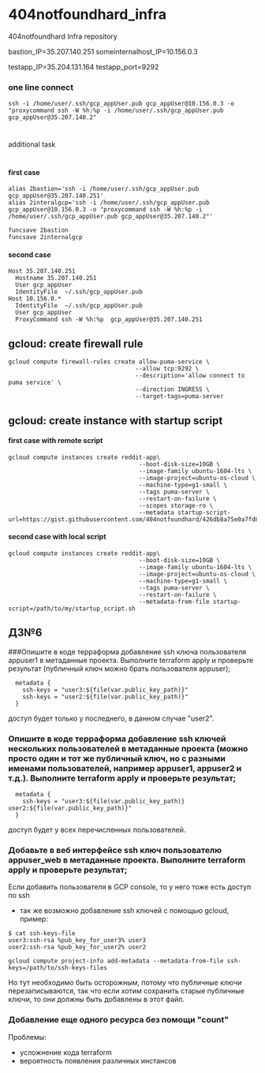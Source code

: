 # 404notfoundhard_infra
404notfoundhard Infra repository

bastion_IP=35.207.140.251
someinternalhost_IP=10.156.0.3

testapp_IP=35.204.131.164
testapp_port=9292
### one line connect
```
ssh -i /home/user/.ssh/gcp_appUser.pub gcp_appUser@10.156.0.3 -o "proxycommand ssh -W %h:%p -i /home/user/.ssh/gcp_appUser.pub gcp_appUser@35.207.140.2"
```
#
additional task
#

#### first case
```
alias 2bastion='ssh -i /home/user/.ssh/gcp_appUser.pub gcp_appUser@35.207.140.251'
alias 2interalgcp='ssh -i /home/user/.ssh/gcp_appUser.pub gcp_appUser@10.156.0.3 -o "proxycommand ssh -W %h:%p -i /home/user/.ssh/gcp_appUser.pub gcp_appUser@35.207.140.2"'

funcsave 2bastion
funcsave 2internalgcp
```
#### second case
```
Host 35.207.140.251
  Hostname 35.207.140.251
  User gcp_appUser
  IdentityFile  ~/.ssh/gcp_appUser.pub
Host 10.156.0.*
  IdentityFile  ~/.ssh/gcp_appUser.pub
  User gcp_appUser
  ProxyCommand ssh -W %h:%p  gcp_appUser@35.207.140.251
```

## gcloud: create firewall rule
```
gcloud compute firewall-rules create allow-puma-service \
                                    --allow tcp:9292 \
                                    --description='allow connect to puma service' \
                                    --direction INGRESS \
                                    --target-tags=puma-server
```
## gcloud: create instance with startup script
#### first case with remote script
```
gcloud compute instances create reddit-app\
                                     --boot-disk-size=10GB \
                                     --image-family ubuntu-1604-lts \
                                     --image-project=ubuntu-os-cloud \
                                     --machine-type=g1-small \
                                     --tags puma-server \
                                     --restart-on-failure \
                                     --scopes storage-ro \
                                     --metadata startup-script-url=https://gist.githubusercontent.com/404notfoundhard/426db8a75e0a7fd8f4b37d1a8d57291a/raw/478068f6dbd73c3d04acbb248fe21e948d2ee1ef/startup_script.sh
```
#### second case with local script
```
gcloud compute instances create reddit-app\
                                     --boot-disk-size=10GB \
                                     --image-family ubuntu-1604-lts \
                                     --image-project=ubuntu-os-cloud \
                                     --machine-type=g1-small \
                                     --tags puma-server \
                                     --restart-on-failure \
                                     --metadata-from-file startup-script=/path/to/my/startup_script.sh
```
## ДЗ№6
###Опишите в коде терраформа добавление ssh ключа пользователя appuser1 в метаданные проекта. Выполните terraform apply и проверьте результат (публичный ключ можно брать пользователя appuser);  
```
  metadata {
    ssh-keys = "user3:${file(var.public_key_path)}"
    ssh-keys = "user2:${file(var.public_key_path)}"
  }
```
доступ будет только у последнего, в данном случае "user2". 
### Опишите в коде терраформа добавление ssh ключей нескольких пользователей в метаданные проекта (можно просто один и тот же публичный ключ, но с разными именами пользователей, например appuser1, appuser2 и т.д.). Выполните terraform apply и проверьте результат;  
```
  metadata {
    ssh-keys = "user3:${file(var.public_key_path)} user2:${file(var.public_key_path)}"
  }
```
доступ будет у всех перечисленных пользователей.
### Добавьте в веб интерфейсе ssh ключ пользователю appuser_web в метаданные проекта. Выполните terraform apply и проверьте результат; 
Если добавить пользователя в GCP console, то у него тоже есть доступ по ssh

* так же возможно добавление ssh ключей с помощью gcloud, пример:
```
$ cat ssh-keys-file
user3:ssh-rsa %pub_key_for_user3% user3
user2:ssh-rsa %pub_key_for_user2% user2

gcloud compute project-info add-metadata --metadata-from-file ssh-keys=/path/to/ssh-keys-files 
```
Но тут необходимо быть осторожным, потому что публичные ключи перезаписываются, так что если хотим сохранить старые публичные ключи, то они должны быть добавлены в этот файл.

### Добавление еще одного ресурса без помощи "count"
Проблемы: 
 - усложнение кода terraform
 - вероятность появления различных инстансов
 